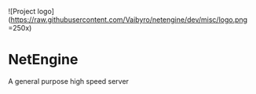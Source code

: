 
![Project logo](https://raw.githubusercontent.com/Vaibyro/netengine/dev/misc/logo.png =250x)

# NetEngine
A general purpose high speed server